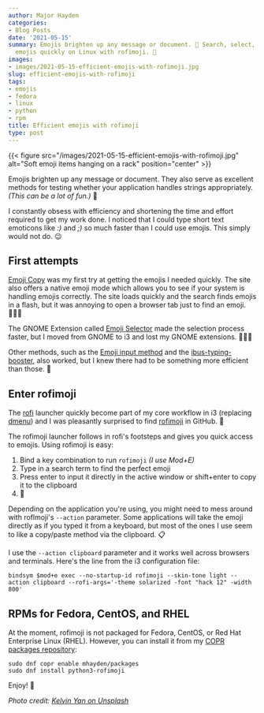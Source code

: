 ```yaml
---
author: Major Hayden
categories:
- Blog Posts
date: '2021-05-15'
summary: Emojis brighten up any message or document. 🌻 Search, select, and use
  emojis quickly on Linux with rofimoji. 🤗
images:
- images/2021-05-15-efficient-emojis-with-rofimoji.jpg
slug: efficient-emojis-with-rofimoji
tags:
- emojis
- fedora
- linux
- python
- rpm
title: Efficient emojis with rofimoji
type: post
---
```


{{< figure src="/images/2021-05-15-efficient-emojis-with-rofimoji.jpg" alt="Soft emoji items hanging on a rack" position="center" >}}

Emojis brighten up any message or document. They also serve as excellent methods
for testing whether your application handles strings appropriately. _(This can
be a lot of fun.)_ 🤭

I constantly obsess with efficiency and shortening the time and effort required
to get my work done. I noticed that I could type short text emoticons like _:)_
and _;)_ so much faster than I could use emojis. This simply would not do. 😉

## First attempts

[Emoji Copy] was my first try at getting the emojis I needed quickly. The site
also offers a native emoji mode which allows you to see if your system is
handling emojis correctly. The site loads quickly and the search finds emojis in
a flash, but it was annoying to open a browser tab just to find an emoji. 🤦🏻‍♂️

The GNOME Extension called [Emoji Selector] made the selection process faster,
but I moved from GNOME to i3 and lost my GNOME extensions. 🤷🏻‍♂️

Other methods, such as the [Emoji input method] and the [ibus-typing-booster],
also worked, but I knew there had to be something more efficient than those. 🤔

[Emoji Copy]: https://www.emojicopy.com/
[Emoji Selector]: https://extensions.gnome.org/extension/1162/emoji-selector/
[Emoji input method]: https://fedoramagazine.org/boost-typing-emoji-fedora-28-workstation/
[ibus-typing-booster]: https://mike-fabian.github.io/ibus-typing-booster/

## Enter rofimoji

The [rofi] launcher quickly become part of my core workflow in i3 (replacing
[dmenu]) and I was pleasantly surprised to find [rofimoji] in GitHub. 🤗

The rofimoji launcher follows in rofi's footsteps and gives you quick access to
emojis. Using rofimoji is easy:

1. Bind a key combination to run `rofimoji` _(I use Mod+E)_
2. Type in a search term to find the perfect emoji
3. Press enter to input it directly in the active window or shift+enter to copy
   it to the clipboard
4. 🎉

Depending on the application you're using, you might need to mess around with
roflmoji's `--action` parameter. Some applications will take the emoji directly
as if you typed it from a keyboard, but most of the ones I use seem to like a
copy/paste method via the clipboard. 📋

I use the `--action clipboard` parameter and it works well across browsers and
terminals. Here's the line from the i3 configuration file:

```text
bindsym $mod+e exec --no-startup-id rofimoji --skin-tone light --action clipboard --rofi-args='-theme solarized -font "hack 12" -width 800'
```

[rofi]: https://github.com/davatorium/rofi
[dmenu]: https://tools.suckless.org/dmenu/
[rofimoji]: https://github.com/fdw/rofimoji

## RPMs for Fedora, CentOS, and RHEL

At the moment, rofimoji is not packaged for Fedora, CentOS, or Red Hat
Enterprise Linux (RHEL). However, you can install it from my [COPR packages
repository]:

```text
sudo dnf copr enable mhayden/packages
sudo dnf install python3-rofimoji
```

Enjoy! 🍰

[COPR packages repository]: https://copr.fedorainfracloud.org/coprs/mhayden/packages/

*Photo credit: [Kelvin Yan on Unsplash](https://unsplash.com/photos/dGrfSEcwK74)*
